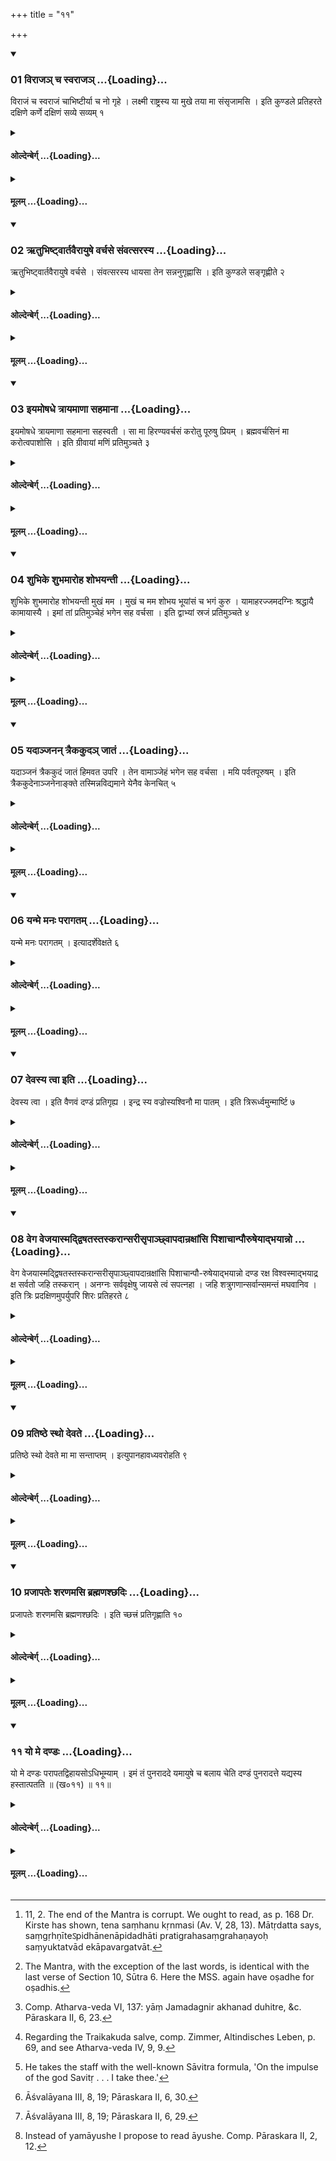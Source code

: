+++
title = "११"

+++

<div class="js_include" includetitle="true" newlevelforh1="3" unfilled url="/vedAH_yajuH/taittirIyam/sUtram/hiraNyakeshI/gRhyam/vishvAsa-prastutiH/1/11/01_virAja~n_cha_svarAja~n.md">
<details open><summary><h3>01 विराजञ् च स्वराजञ् ...{Loading}...</h3></summary>

विराजं च स्वराजं चाभिष्टीर्या च नो गृहे । लक्ष्मी राष्ट्रस्य या मुखे तया मा संसृजामसि । इति कुण्डले प्रतिहरते दक्षिणे कर्णे दक्षिणं सव्ये सव्यम् १
</details>
</div>
<div class="js_include collapsed" newlevelforh1="4" title="ओल्देन्बेर्ग्" unfilled url="/vedAH_yajuH/taittirIyam/sUtram/hiraNyakeshI/gRhyam/oldenberg/1/11/01_virAja~n_cha_svarAja~n.md">
<details><summary><h4>ओल्देन्बेर्ग् ...{Loading}...</h4></summary>

1. He puts on the two ear-rings, the right one to his right ear, the left one to his left ear, with (the verse which he repeats for each of the two earrings), 'Virāj and Svarāj, and the aiding powers that dwell in our house, the prosperity that dwells in the face of royalty: therewith unite me.'

</details>
</div>
<div class="js_include collapsed" newlevelforh1="4" title="मूलम्" unfilled url="/vedAH_yajuH/taittirIyam/sUtram/hiraNyakeshI/gRhyam/mUlam/1/11/01_virAja~n_cha_svarAja~n.md">
<details><summary><h4>मूलम् ...{Loading}...</h4></summary>

विराजं च स्वराजं चाभिष्टीर्या च नो गृहे । लक्ष्मी राष्ट्रस्य या मुखे तया मा संसृजामसि । इति कुण्डले प्रतिहरते दक्षिणे कर्णे दक्षिणं सव्ये सव्यम् १
</details>
</div>
<div class="js_include" includetitle="true" newlevelforh1="3" unfilled url="/vedAH_yajuH/taittirIyam/sUtram/hiraNyakeshI/gRhyam/vishvAsa-prastutiH/1/11/02_RtubhiShTvArtavairAyuShe_va.md">
<details open><summary><h3>02 ऋतुभिष्ट्वार्तवैरायुषे वर्चसे संवत्सरस्य ...{Loading}...</h3></summary>

ऋतुभिष्ट्वार्तवैरायुषे वर्चसे । संवत्सरस्य धायसा तेन सन्ननुगृह्णासि । इति कुण्डले सङ्गृह्णीते २
</details>
</div>
<div class="js_include collapsed" newlevelforh1="4" title="ओल्देन्बेर्ग्" unfilled url="/vedAH_yajuH/taittirIyam/sUtram/hiraNyakeshI/gRhyam/oldenberg/1/11/02_RtubhiShTvArtavairAyuShe_va.md">
<details><summary><h4>ओल्देन्बेर्ग् ...{Loading}...</h4></summary>

2. [^1]  With (the Mantra), 'With the seasons and the combinations of seasons, for the sake of long life, of splendour, with the sap that dwells in the year: therewith we make them touch the jaws' - he clasps the two ear-rings.

[^1]:  11, 2. The end of the Mantra is corrupt. We ought to read, as p. 168 Dr. Kirste has shown, tena saṃhanu kṛnmasi (Av. V, 28, 13). Mātṛdatta says, saṃgṛhṇīteऽpidhānenāpidadhāti pratigrahasaṃgrahaṇayoḥ saṃyuktatvād ekāpavargatvāt.

</details>
</div>
<div class="js_include collapsed" newlevelforh1="4" title="मूलम्" unfilled url="/vedAH_yajuH/taittirIyam/sUtram/hiraNyakeshI/gRhyam/mUlam/1/11/02_RtubhiShTvArtavairAyuShe_va.md">
<details><summary><h4>मूलम् ...{Loading}...</h4></summary>

ऋतुभिष्ट्वार्तवैरायुषे वर्चसे । संवत्सरस्य धायसा तेन सन्ननुगृह्णासि । इति कुण्डले सङ्गृह्णीते २
</details>
</div>
<div class="js_include" includetitle="true" newlevelforh1="3" unfilled url="/vedAH_yajuH/taittirIyam/sUtram/hiraNyakeshI/gRhyam/vishvAsa-prastutiH/1/11/03_iyamoShadhe_trAyamANA_saham.md">
<details open><summary><h3>03 इयमोषधे त्रायमाणा सहमाना ...{Loading}...</h3></summary>

इयमोषधे त्रायमाणा सहमाना सहस्वती । सा मा हिरण्यवर्चसं करोतु पूरुषु प्रियम् । ब्रह्मवर्चसिनं मा करोत्वपाशोसि । इति ग्रीवायां मणिं प्रतिमुञ्चते ३
</details>
</div>
<div class="js_include collapsed" newlevelforh1="4" title="ओल्देन्बेर्ग्" unfilled url="/vedAH_yajuH/taittirIyam/sUtram/hiraNyakeshI/gRhyam/oldenberg/1/11/03_iyamoShadhe_trAyamANA_saham.md">
<details><summary><h4>ओल्देन्बेर्ग् ...{Loading}...</h4></summary>

3. [^2]  With (the Mantra), 'This herb is protecting, overcoming, and powerful. May it make me shine with golden lustre; (may it make me) beloved among many people; may it make me full of holy lustre. Thou art not a bond' - he ties the pellet (of wood, mentioned above, Section 10, Sūtra 6) to his neck.

[^2]:  The Mantra, with the exception of the last words, is identical with the last verse of Section 10, Sūtra 6. Here the MSS. again have oṣadhe for oṣadhis.

</details>
</div>
<div class="js_include collapsed" newlevelforh1="4" title="मूलम्" unfilled url="/vedAH_yajuH/taittirIyam/sUtram/hiraNyakeshI/gRhyam/mUlam/1/11/03_iyamoShadhe_trAyamANA_saham.md">
<details><summary><h4>मूलम् ...{Loading}...</h4></summary>

इयमोषधे त्रायमाणा सहमाना सहस्वती । सा मा हिरण्यवर्चसं करोतु पूरुषु प्रियम् । ब्रह्मवर्चसिनं मा करोत्वपाशोसि । इति ग्रीवायां मणिं प्रतिमुञ्चते ३
</details>
</div>
<div class="js_include" includetitle="true" newlevelforh1="3" unfilled url="/vedAH_yajuH/taittirIyam/sUtram/hiraNyakeshI/gRhyam/vishvAsa-prastutiH/1/11/04_shubhike_shubhamAroha_shobh.md">
<details open><summary><h3>04 शुभिके शुभमारोह शोभयन्ती ...{Loading}...</h3></summary>

शुभिके शुभमारोह शोभयन्ती मुखं मम । मुखं च मम शोभय भूयांसं च भगं कुरु । यामाहरज्जमदग्निः श्रद्धायै कामायास्यै । इमां तां प्रतिमुञ्चेहं भगेन सह वर्चसा । इति द्वाभ्यां स्रजं प्रतिमुञ्चते ४
</details>
</div>
<div class="js_include collapsed" newlevelforh1="4" title="ओल्देन्बेर्ग्" unfilled url="/vedAH_yajuH/taittirIyam/sUtram/hiraNyakeshI/gRhyam/oldenberg/1/11/04_shubhike_shubhamAroha_shobh.md">
<details><summary><h4>ओल्देन्बेर्ग् ...{Loading}...</h4></summary>

4. [^3]  He puts on a wreath with the two (verses),

[^3]:  Comp. Atharva-veda VI, 137: yāṃ Jamadagnir akhanad duhitre, &c. Pāraskara II, 6, 23.

'Beautiful one, elevate thyself to beauty, beautifying my face. Beautify my face and make my fortune increase' - (and),

'(The wreath) which Jamadagni has brought to Śraddhā to please her, that I put on (my head) together with fortune and splendour.'

</details>
</div>
<div class="js_include collapsed" newlevelforh1="4" title="मूलम्" unfilled url="/vedAH_yajuH/taittirIyam/sUtram/hiraNyakeshI/gRhyam/mUlam/1/11/04_shubhike_shubhamAroha_shobh.md">
<details><summary><h4>मूलम् ...{Loading}...</h4></summary>

शुभिके शुभमारोह शोभयन्ती मुखं मम । मुखं च मम शोभय भूयांसं च भगं कुरु । यामाहरज्जमदग्निः श्रद्धायै कामायास्यै । इमां तां प्रतिमुञ्चेहं भगेन सह वर्चसा । इति द्वाभ्यां स्रजं प्रतिमुञ्चते ४
</details>
</div>
<div class="js_include" includetitle="true" newlevelforh1="3" unfilled url="/vedAH_yajuH/taittirIyam/sUtram/hiraNyakeshI/gRhyam/vishvAsa-prastutiH/1/11/05_yadAnjanan_traikakuda~n_jAt.md">
<details open><summary><h3>05 यदाञ्जनन् त्रैककुदञ् जातं ...{Loading}...</h3></summary>

यदाञ्जनं त्रैककुदं जातं हिमवत उपरि । तेन वामाञ्जेहं भगेन सह वर्चसा । मयि पर्वतपूरुषम् । इति त्रैककुदेनाञ्जनेनाङ्क्ते तस्मिन्नविद्यमाने येनैव केनचित् ५
</details>
</div>
<div class="js_include collapsed" newlevelforh1="4" title="ओल्देन्बेर्ग्" unfilled url="/vedAH_yajuH/taittirIyam/sUtram/hiraNyakeshI/gRhyam/oldenberg/1/11/05_yadAnjanan_traikakuda~n_jAt.md">
<details><summary><h4>ओल्देन्बेर्ग् ...{Loading}...</h4></summary>

5. [^4]  'The salve coming from the Trikakud (mountain), born on the Himavat, therewith I anoint you (i.e. the eyes), and with fortune and splendour. (I put?) into myself the demon of the mountain (?)' - with (this verse) he anoints himself with Traikakuda salve, (or) if he cannot get that, with some other (salve).

[^4]:  Regarding the Traikakuda salve, comp. Zimmer, Altindisches Leben, p. 69, and see Atharva-veda IV, 9, 9.

</details>
</div>
<div class="js_include collapsed" newlevelforh1="4" title="मूलम्" unfilled url="/vedAH_yajuH/taittirIyam/sUtram/hiraNyakeshI/gRhyam/mUlam/1/11/05_yadAnjanan_traikakuda~n_jAt.md">
<details><summary><h4>मूलम् ...{Loading}...</h4></summary>

यदाञ्जनं त्रैककुदं जातं हिमवत उपरि । तेन वामाञ्जेहं भगेन सह वर्चसा । मयि पर्वतपूरुषम् । इति त्रैककुदेनाञ्जनेनाङ्क्ते तस्मिन्नविद्यमाने येनैव केनचित् ५
</details>
</div>
<div class="js_include" includetitle="true" newlevelforh1="3" unfilled url="/vedAH_yajuH/taittirIyam/sUtram/hiraNyakeshI/gRhyam/vishvAsa-prastutiH/1/11/06_yanme_manaH_parAgatam.md">
<details open><summary><h3>06 यन्मे मनः परागतम् ...{Loading}...</h3></summary>

यन्मे मनः परागतम् । इत्यादर्शेवेक्षते ६
</details>
</div>
<div class="js_include collapsed" newlevelforh1="4" title="ओल्देन्बेर्ग्" unfilled url="/vedAH_yajuH/taittirIyam/sUtram/hiraNyakeshI/gRhyam/oldenberg/1/11/06_yanme_manaH_parAgatam.md">
<details><summary><h4>ओल्देन्बेर्ग् ...{Loading}...</h4></summary>

6. With (the verse), 'My mind that has fled away' (Taitt. Saṃhitā VI, 6, 7, 2) he looks into a mirror.

</details>
</div>
<div class="js_include collapsed" newlevelforh1="4" title="मूलम्" unfilled url="/vedAH_yajuH/taittirIyam/sUtram/hiraNyakeshI/gRhyam/mUlam/1/11/06_yanme_manaH_parAgatam.md">
<details><summary><h4>मूलम् ...{Loading}...</h4></summary>

यन्मे मनः परागतम् । इत्यादर्शेवेक्षते ६
</details>
</div>
<div class="js_include" includetitle="true" newlevelforh1="3" unfilled url="/vedAH_yajuH/taittirIyam/sUtram/hiraNyakeshI/gRhyam/vishvAsa-prastutiH/1/11/07_devasya_tvA_iti.md">
<details open><summary><h3>07 देवस्य त्वा इति ...{Loading}...</h3></summary>

देवस्य त्वा । इति वैणवं दण्डं प्रतिगृह्य । इन्द्र स्य वज्रोस्यश्विनौ मा पातम् । इति त्रिरूर्ध्वमुन्मार्ष्टि ७
</details>
</div>
<div class="js_include collapsed" newlevelforh1="4" title="ओल्देन्बेर्ग्" unfilled url="/vedAH_yajuH/taittirIyam/sUtram/hiraNyakeshI/gRhyam/oldenberg/1/11/07_devasya_tvA_iti.md">
<details><summary><h4>ओल्देन्बेर्ग् ...{Loading}...</h4></summary>

7. [^5]  With (the formula), 'On the impulse of the god,' &c., he takes a staff of reed (which somebody hands him), and with (the formula), 'Thou art the thunderbolt of Indra. O Aśvins, protect me!' - he thrice wipes it off, upwards from below.

[^5]:  He takes the staff with the well-known Sāvitra formula, 'On the impulse of the god Savitṛ . . . I take thee.'

</details>
</div>
<div class="js_include collapsed" newlevelforh1="4" title="मूलम्" unfilled url="/vedAH_yajuH/taittirIyam/sUtram/hiraNyakeshI/gRhyam/mUlam/1/11/07_devasya_tvA_iti.md">
<details><summary><h4>मूलम् ...{Loading}...</h4></summary>

देवस्य त्वा । इति वैणवं दण्डं प्रतिगृह्य । इन्द्र स्य वज्रोस्यश्विनौ मा पातम् । इति त्रिरूर्ध्वमुन्मार्ष्टि ७
</details>
</div>
<div class="js_include" includetitle="true" newlevelforh1="3" unfilled url="/vedAH_yajuH/taittirIyam/sUtram/hiraNyakeshI/gRhyam/vishvAsa-prastutiH/1/11/08_vega_vejayAsmaddviShatastas.md">
<details open><summary><h3>08 वेग वेजयास्मद्द्विषतस्तस्करान्सरीसृपाञ्छ्वापदान्रक्षांसि पिशाचान्पौरुषेयाद्भयान्नो ...{Loading}...</h3></summary>

वेग वेजयास्मद्द्विषतस्तस्करान्सरीसृपाञ्छ्वापदान्रक्षांसि पिशाचान्पौ-रुषेयाद्भयान्नो दण्ड रक्ष विश्वस्माद्भयाद्र क्ष सर्वतो जहि तस्करान् । अनग्नः सर्ववृक्षेषु जायसे त्वं सपत्नहा । जहि शत्रुगणान्सर्वान्समन्तं मघवानिव । इति त्रिः प्रदक्षिणमुपर्युपरि शिरः प्रतिहरते ८
</details>
</div>
<div class="js_include collapsed" newlevelforh1="4" title="ओल्देन्बेर्ग्" unfilled url="/vedAH_yajuH/taittirIyam/sUtram/hiraNyakeshI/gRhyam/oldenberg/1/11/08_vega_vejayAsmaddviShatastas.md">
<details><summary><h4>ओल्देन्बेर्ग् ...{Loading}...</h4></summary>

8. With (the formula), 'Speed! Make speed away from us those who hate us, robbers, creeping things, beasts of prey, Rakṣas, Piśācas. Protect us, O staff, from danger that comes from men; protect us from every danger; from all sides destroy the robbers' - (and with the verse), 'Not naked (i.e. covered with bark) thou art born on all trees, a destroyer of foes. Destroy all hosts of enemies from every side like Maghavan (Indra)' - he swings (the staff) three times from left to right over his head.

</details>
</div>
<div class="js_include collapsed" newlevelforh1="4" title="मूलम्" unfilled url="/vedAH_yajuH/taittirIyam/sUtram/hiraNyakeshI/gRhyam/mUlam/1/11/08_vega_vejayAsmaddviShatastas.md">
<details><summary><h4>मूलम् ...{Loading}...</h4></summary>

वेग वेजयास्मद्द्विषतस्तस्करान्सरीसृपाञ्छ्वापदान्रक्षांसि पिशाचान्पौ-रुषेयाद्भयान्नो दण्ड रक्ष विश्वस्माद्भयाद्र क्ष सर्वतो जहि तस्करान् । अनग्नः सर्ववृक्षेषु जायसे त्वं सपत्नहा । जहि शत्रुगणान्सर्वान्समन्तं मघवानिव । इति त्रिः प्रदक्षिणमुपर्युपरि शिरः प्रतिहरते ८
</details>
</div>
<div class="js_include" includetitle="true" newlevelforh1="3" unfilled url="/vedAH_yajuH/taittirIyam/sUtram/hiraNyakeshI/gRhyam/vishvAsa-prastutiH/1/11/09_pratiShThe_stho_devate.md">
<details open><summary><h3>09 प्रतिष्ठे स्थो देवते ...{Loading}...</h3></summary>

प्रतिष्ठे स्थो देवते मा मा सन्ताप्तम् । इत्युपानहावध्यवरोहति ९
</details>
</div>
<div class="js_include collapsed" newlevelforh1="4" title="ओल्देन्बेर्ग्" unfilled url="/vedAH_yajuH/taittirIyam/sUtram/hiraNyakeshI/gRhyam/oldenberg/1/11/09_pratiShThe_stho_devate.md">
<details><summary><h4>ओल्देन्बेर्ग् ...{Loading}...</h4></summary>

9. [^6]  With (the formula), 'The divine standing-places are you. Do not pinch me' - he steps into the shoes.

[^6]:  Āśvalāyana III, 8, 19; Pāraskara II, 6, 30.

</details>
</div>
<div class="js_include collapsed" newlevelforh1="4" title="मूलम्" unfilled url="/vedAH_yajuH/taittirIyam/sUtram/hiraNyakeshI/gRhyam/mUlam/1/11/09_pratiShThe_stho_devate.md">
<details><summary><h4>मूलम् ...{Loading}...</h4></summary>

प्रतिष्ठे स्थो देवते मा मा सन्ताप्तम् । इत्युपानहावध्यवरोहति ९
</details>
</div>
<div class="js_include" includetitle="true" newlevelforh1="3" unfilled url="/vedAH_yajuH/taittirIyam/sUtram/hiraNyakeshI/gRhyam/vishvAsa-prastutiH/1/11/10_prajApateH_sharaNamasi_brah.md">
<details open><summary><h3>10 प्रजापतेः शरणमसि ब्रह्मणश्छदिः ...{Loading}...</h3></summary>

प्रजापतेः शरणमसि ब्रह्मणश्छदिः । इति च्छत्त्रं प्रतिगृह्णाति १०
</details>
</div>
<div class="js_include collapsed" newlevelforh1="4" title="ओल्देन्बेर्ग्" unfilled url="/vedAH_yajuH/taittirIyam/sUtram/hiraNyakeshI/gRhyam/oldenberg/1/11/10_prajApateH_sharaNamasi_brah.md">
<details><summary><h4>ओल्देन्बेर्ग् ...{Loading}...</h4></summary>

10. [^7]  With (the formula), 'Prajāpati's shelter art thou, the Brahman's covering' - he takes the parasol.

[^7]:  Āśvalāyana III, 8, 19; Pāraskara II, 6, 29.

</details>
</div>
<div class="js_include collapsed" newlevelforh1="4" title="मूलम्" unfilled url="/vedAH_yajuH/taittirIyam/sUtram/hiraNyakeshI/gRhyam/mUlam/1/11/10_prajApateH_sharaNamasi_brah.md">
<details><summary><h4>मूलम् ...{Loading}...</h4></summary>

प्रजापतेः शरणमसि ब्रह्मणश्छदिः । इति च्छत्त्रं प्रतिगृह्णाति १०
</details>
</div>
<div class="js_include" includetitle="true" newlevelforh1="3" unfilled url="/vedAH_yajuH/taittirIyam/sUtram/hiraNyakeshI/gRhyam/vishvAsa-prastutiH/1/11/11_yo_me_daNDaH.md">
<details open><summary><h3>११ यो मे दण्डः ...{Loading}...</h3></summary>

यो मे दण्डः परापतद्विहायसोऽधिभूम्याम् । इमं तं पुनराददे यमायुषे च बलाय चेति दण्डं पुनरादत्ते यद्यस्य हस्तात्पतति ॥ (ख०११) ॥ ११॥

</details>
</div>
<div class="js_include collapsed" newlevelforh1="4" title="ओल्देन्बेर्ग्" unfilled url="/vedAH_yajuH/taittirIyam/sUtram/hiraNyakeshI/gRhyam/oldenberg/1/11/11_yo_me_daNDaH.md">
<details><summary><h4>ओल्देन्बेर्ग् ...{Loading}...</h4></summary>

11. [^8]  With the verse, 'My staff which fell down in the open air to the ground, that I take up again for the sake of long life, of holiness, of holy lustre' - he takes up his staff, if it has fallen from his hand.

[^8]:  Instead of yamāyushe I propose to read āyushe. Comp. Pāraskara II, 2, 12.

End of the Third Paṭala.

</details>
</div>
<div class="js_include collapsed" newlevelforh1="4" title="मूलम्" unfilled url="/vedAH_yajuH/taittirIyam/sUtram/hiraNyakeshI/gRhyam/mUlam/1/11/11_yo_me_daNDaH.md">
<details><summary><h4>मूलम् ...{Loading}...</h4></summary>

यो मे दण्डः परापतद्विहायसोऽधिभूम्याम् । इमं तं पुनराददे यमायुषे च बलाय चेति दण्डं पुनरादत्ते यद्यस्य हस्तात्पतति ॥ (ख०११) ॥ ११॥

</details>
</div>
